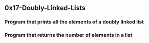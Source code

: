 ## 0x17-Doubly-Linked-Lists
### Program that prints all the elements of a doubly linked list
### Program that returns the number of elements in a list
